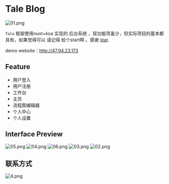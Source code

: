 # Tale Blog

![01.png](https://github.com/forestxieCode/static/blob/master/vue-koa/01.png?raw=true)


`Tale` 框架使用nuxt+koa 实现的 后台系统 ，现功能项虽少，但实际项目的基本都具有，如果觉得可以 请记得 给个start啊 。感谢 [star]((https://github.com/forestxieCode/vue-koa)).

demo website：http://47.94.23.173

## Feature  

+ 用户登入
+ 用户注册
+ 工作台
+ 主页
+ 流程图编辑器
+ 个人中心
+ 个人设置

## Interface Preview

![05.png](https://i.loli.net/2020/02/08/tR7w6Y5j93zDAFW.png)
![04.png](https://i.loli.net/2020/02/08/pcElwaGknYSQVH3.png)
![06.png](https://i.loli.net/2020/02/08/fz87bm3HFLviXar.png)
![03.png](https://i.loli.net/2020/02/08/HnEpFwz3UYPkI9L.png)
![02.png](https://i.loli.net/2020/02/08/k7DExZ8LgBSalhp.png)

## 联系方式

![4.png]((https://i.loli.net/2020/02/08/am8QfhD7cloTXyI.png))